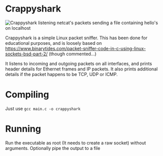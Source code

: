 # Crappyshark

![Crappyshark listening netcat's packets sending a file containing hello's on localhost](https://user-images.githubusercontent.com/56542714/132957498-e7e8c1eb-0102-4571-8888-979b04e2a493.gif)

Crappyshark is a simple Linux packet sniffer. This has been done for educational purposes, and is loosely based on https://www.binarytides.com/packet-sniffer-code-in-c-using-linux-sockets-bsd-part-2/ (though commented...)

It listens to incoming and outgoing packets on all interfaces, and prints header details for Ethernet frames and IP packets. It also prints additional details if the packet happens to be TCP, UDP or ICMP.

# Compiling
Just use `gcc main.c -o crappyshark`

# Running
Run the executable as root (It needs to create a raw socket) without arguments. Optionally pipe the output to a file


